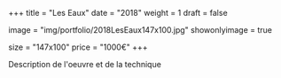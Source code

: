 +++
title = "Les Eaux"
date = "2018"
weight = 1 
draft = false

image = "img/portfolio/2018LesEaux147x100.jpg"
showonlyimage = true

size = "147x100"
price = "1000€"
+++


<!--more-->

Description de l'oeuvre et de la technique
